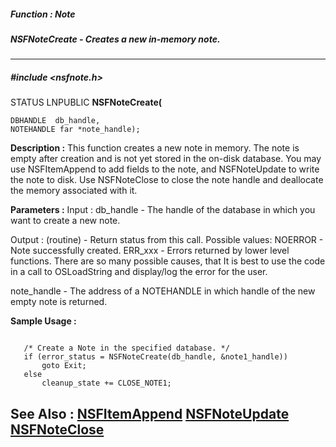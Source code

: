 ##### Function : Note
##### NSFNoteCreate - Creates a new in-memory note.
---
##### #include <nsfnote.h>
STATUS LNPUBLIC **NSFNoteCreate(**

	DBHANDLE  db_handle,
	NOTEHANDLE far *note_handle);
**Description :**
This function creates a new note in memory. The note is empty after creation 
and is not yet stored in the on-disk database. You may use NSFItemAppend to add 
fields to the note, and NSFNoteUpdate to write the note to disk.  Use 
NSFNoteClose to close the note handle and deallocate the memory associated with 
it.

**Parameters :**
Input :
db_handle  -  The handle of the database in which you want to create a new note.

Output :
(routine)  -  Return status from this call. Possible values:
NOERROR - Note successfully created.
ERR_xxx - Errors returned by lower level functions.  There are so many possible causes, that It is best to use the code in a call to OSLoadString and display/log the error for the user.


note_handle  -  The address of a NOTEHANDLE in which handle of the new empty note is returned.

**Sample Usage :**
```

   /* Create a Note in the specified database. */
   if (error_status = NSFNoteCreate(db_handle, &note1_handle))
       goto Exit;
   else
       cleanup_state += CLOSE_NOTE1;

```
**See Also :**
[NSFItemAppend](D:/md_files/NSFItemAppend.md)
[NSFNoteUpdate](D:/md_files/NSFNoteUpdate.md)
[NSFNoteClose](D:/md_files/NSFNoteClose.md)
---
